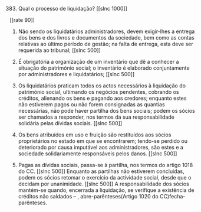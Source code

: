 383. Qual o processo de liquidação?
[[slnc 1000]]

[[rate 90]]

1)  Não  sendo  os  liquidatários  administradores, devem exigir-lhes a  entrega  dos  bens  e  dos  livros  e
documentos da sociedade, bem como as contas relativas ao último período de gestão; na falta de entrega,
esta deve ser requerida ao tribunal;
[[slnc 500]]

2) É  obrigatória a  organização de um  inventário que dê a  conhecer a  situação  do património social; o
inventário é elaborado conjuntamente por administradores e liquidatários;
[[slnc 500]]

3)  Os  liquidatários praticam todos os  actos  necessários à  liquidação do  património social, ultimando os
negócios pendentes, cobrando os créditos, alienando os bens e pagando aos credores; enquanto estes não
estiverem  pagos ou não forem consignadas as  quantias necessárias,  não pode haver partilha dos bens
sociais; podem os sócios ser chamados a  responder, nos termos da sua responsabilidade solidária pelas
dívidas sociais.
[[slnc 500]]

4)  Os  bens atribuídos  em uso  e  fruição  são  restituídos aos  sócios proprietários no  estado em  que se
encontrarem; tendo-se perdido ou deteriorado por causa  imputável aos administradores, são estes e a
sociedade solidariamente responsáveis pelos danos.
[[slnc 500]]

5) Pagas as dívidas sociais, passa-se à partilha, nos termos do artigo 1018 do CC.
[[slnc 500]]
Enquanto as partilhas não estiverem concluídas, podem os sócios retomar o exercício da actividade social,
desde que o decidam por unanimidade.
[[slnc 500]]
A  responsabilidade  dos sócios mantém-se quando, encerrada a  liquidação, se verifique  a existência de
créditos não saldados – , abre-parênteses(Artigo 1020 do CC)fecha-parênteses.
